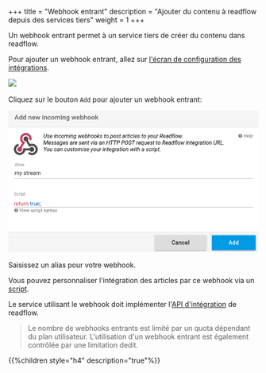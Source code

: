 +++
title = "Webhook entrant"
description = "Ajouter du contenu à readflow depuis des services tiers"
weight = 1
+++

Un webhook entrant permet à un service tiers de créer du contenu dans readflow.

Pour ajouter un webhook entrant, allez sur [l'écran de configuration des intégrations](https://readflow.app/settings/integrations).

![](integrations.png)

Cliquez sur le bouton `Add` pour ajouter un webhook entrant:

![](add-incoming-webhook.png)

Saisissez un alias pour votre webhook.

Vous pouvez personnaliser l'intégration des articles par ce webhook via un [script](scripting).

Le service utilisant le webhook doit implémenter l'[API d'intégration](integration-api) de readflow.

> Le nombre de webhooks entrants est limité par un quota dépendant du plan utilisateur.
> L'utilisation d'un webhook entrant est également contrôlée par une limitation dedit.

{{%children style="h4" description="true"%}}
